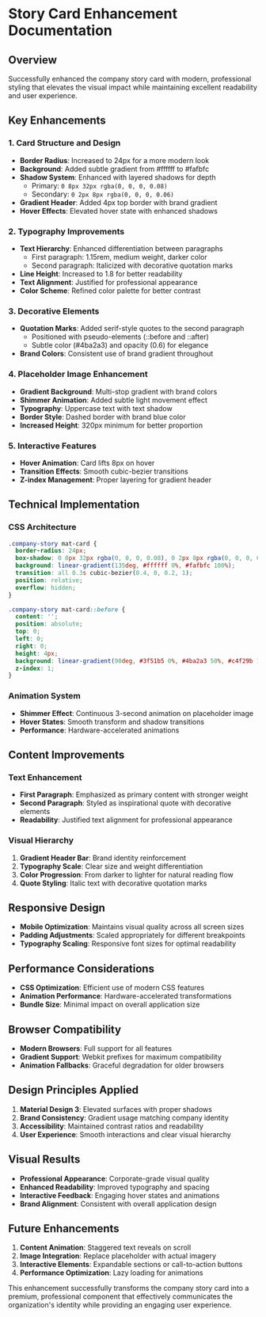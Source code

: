 # Story Card Enhancement Documentation

## Overview
Successfully enhanced the company story card with modern, professional styling that elevates the visual impact while maintaining excellent readability and user experience.

## Key Enhancements

### 1. Card Structure and Design
- **Border Radius**: Increased to 24px for a more modern look
- **Background**: Added subtle gradient from #ffffff to #fafbfc
- **Shadow System**: Enhanced with layered shadows for depth
  - Primary: `0 8px 32px rgba(0, 0, 0, 0.08)`
  - Secondary: `0 2px 8px rgba(0, 0, 0, 0.06)`
- **Gradient Header**: Added 4px top border with brand gradient
- **Hover Effects**: Elevated hover state with enhanced shadows

### 2. Typography Improvements
- **Text Hierarchy**: Enhanced differentiation between paragraphs
  - First paragraph: 1.15rem, medium weight, darker color
  - Second paragraph: Italicized with decorative quotation marks
- **Line Height**: Increased to 1.8 for better readability
- **Text Alignment**: Justified for professional appearance
- **Color Scheme**: Refined color palette for better contrast

### 3. Decorative Elements
- **Quotation Marks**: Added serif-style quotes to the second paragraph
  - Positioned with pseudo-elements (::before and ::after)
  - Subtle color (#4ba2a3) and opacity (0.6) for elegance
- **Brand Colors**: Consistent use of brand gradient throughout

### 4. Placeholder Image Enhancement
- **Gradient Background**: Multi-stop gradient with brand colors
- **Shimmer Animation**: Added subtle light movement effect
- **Typography**: Uppercase text with text shadow
- **Border Style**: Dashed border with brand blue color
- **Increased Height**: 320px minimum for better proportion

### 5. Interactive Features
- **Hover Animation**: Card lifts 8px on hover
- **Transition Effects**: Smooth cubic-bezier transitions
- **Z-index Management**: Proper layering for gradient header

## Technical Implementation

### CSS Architecture
```css
.company-story mat-card {
  border-radius: 24px;
  box-shadow: 0 8px 32px rgba(0, 0, 0, 0.08), 0 2px 8px rgba(0, 0, 0, 0.06);
  background: linear-gradient(135deg, #ffffff 0%, #fafbfc 100%);
  transition: all 0.3s cubic-bezier(0.4, 0, 0.2, 1);
  position: relative;
  overflow: hidden;
}

.company-story mat-card::before {
  content: '';
  position: absolute;
  top: 0;
  left: 0;
  right: 0;
  height: 4px;
  background: linear-gradient(90deg, #3f51b5 0%, #4ba2a3 50%, #c4f29b 100%);
  z-index: 1;
}
```

### Animation System
- **Shimmer Effect**: Continuous 3-second animation on placeholder image
- **Hover States**: Smooth transform and shadow transitions
- **Performance**: Hardware-accelerated animations

## Content Improvements

### Text Enhancement
- **First Paragraph**: Emphasized as primary content with stronger weight
- **Second Paragraph**: Styled as inspirational quote with decorative elements
- **Readability**: Justified text alignment for professional appearance

### Visual Hierarchy
1. **Gradient Header Bar**: Brand identity reinforcement
2. **Typography Scale**: Clear size and weight differentiation
3. **Color Progression**: From darker to lighter for natural reading flow
4. **Quote Styling**: Italic text with decorative quotation marks

## Responsive Design
- **Mobile Optimization**: Maintains visual quality across all screen sizes
- **Padding Adjustments**: Scaled appropriately for different breakpoints
- **Typography Scaling**: Responsive font sizes for optimal readability

## Performance Considerations
- **CSS Optimization**: Efficient use of modern CSS features
- **Animation Performance**: Hardware-accelerated transformations
- **Bundle Size**: Minimal impact on overall application size

## Browser Compatibility
- **Modern Browsers**: Full support for all features
- **Gradient Support**: Webkit prefixes for maximum compatibility
- **Animation Fallbacks**: Graceful degradation for older browsers

## Design Principles Applied
1. **Material Design 3**: Elevated surfaces with proper shadows
2. **Brand Consistency**: Gradient usage matching company identity
3. **Accessibility**: Maintained contrast ratios and readability
4. **User Experience**: Smooth interactions and clear visual hierarchy

## Visual Results
- **Professional Appearance**: Corporate-grade visual quality
- **Enhanced Readability**: Improved typography and spacing
- **Interactive Feedback**: Engaging hover states and animations
- **Brand Alignment**: Consistent with overall application design

## Future Enhancements
1. **Content Animation**: Staggered text reveals on scroll
2. **Image Integration**: Replace placeholder with actual imagery
3. **Interactive Elements**: Expandable sections or call-to-action buttons
4. **Performance Optimization**: Lazy loading for animations

This enhancement successfully transforms the company story card into a premium, professional component that effectively communicates the organization's identity while providing an engaging user experience.
